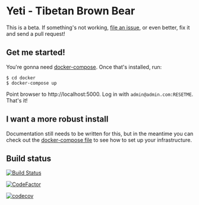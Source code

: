 # Yeti - Tibetan Brown Bear

This is a beta. If something's not working, [file an issue](https://github.com/yeti-platform/TibetanBrownBear/issues), or even better, fix it and send a pull request!

## Get me started!

You're gonna need [docker-compose](https://docs.docker.com/compose/install/). Once that's installed, run:

```
$ cd docker
$ docker-compose up
```

Point browser to http://localhost:5000. Log in with `admin@admin.com:RESETME`. That's it!

## I want a more robust install

Documentation still needs to be written for this, but in the meantime you can check out the [docker-compose file](https://github.com/yeti-platform/TibetanBrownBear/blob/master/docker/docker-compose.yaml) to see how to set up your infrastructure.

## Build status

[![Build Status](https://travis-ci.org/yeti-platform/TibetanBrownBear.svg?branch=master)](https://travis-ci.org/yeti-platform/TibetanBrownBear)

[![CodeFactor](https://www.codefactor.io/repository/github/yeti-platform/tibetanbrownbear/badge)](https://www.codefactor.io/repository/github/yeti-platform/tibetanbrownbear)

[![codecov](https://codecov.io/gh/yeti-platform/TibetanBrownBear/branch/master/graph/badge.svg)](https://codecov.io/gh/yeti-platform/TibetanBrownBear)
